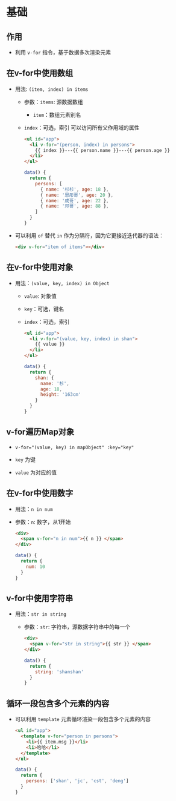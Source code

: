 # 基础

## 作用

+ 利用 `v-for` 指令，基于数据多次渲染元素

## 在v-for中使用数组

+ 用法: `(item, index) in items`

  + 参数：`items`: 源数据数组

    + `item`：数组元素别名

  + `index`：可选，索引 可以访问所有父作用域的属性

    ```html
    <ul id="app">
      <li v-for="(person, index) in persons">
        {{ index }}---{{ person.name }}---{{ person.age }}
      </li>
    </ul>
    ```

    ```js
    data() {
      return {
        persons: [
          { name: '杉杉', age: 18 },
          { name: '思彤哥', age: 20 },
          { name: '成哥', age: 22 },
          { name: '邓哥', age: 88 },
        ]
      }
    }
    ```

+ 可以利用 `of` 替代 `in` 作为分隔符，因为它更接近迭代器的语法：

  ```html
  <div v-for="item of items"></div>
  ```

## 在v-for中使用对象

+ 用法：`(value, key, index) in Object`

  + `value`: 对象值

  + `key`：可选，键名

  + `index`：可选，索引

    ```html
    <ul id="app">
      <li v-for="(value, key, index) in shan">
        {{ value }}
      </li>
    </ul>
    ```

    ```js
    data() {
      return {
        shan: {
          name: '杉',
          age: 18,
          height: '163cm'
        }
      }
    }
    ```

## v-for遍历Map对象

+ `v-for="(value, key) in mapObject" :key="key"`

+ `key` 为键

+ `value` 为对应的值

## 在v-for中使用数字

+ 用法：`n in num`&#x20;

+ 参数：`n`: 数字，从1开始

  ```html
  <div>
    <span v-for="n in num">{{ n }} </span>
  </div>
  ```

  ```js
  data() {
    return {
      num: 10
    }
  }
  ```

## v-for中使用字符串

+ 用法：`str in string`

  + 参数：`str`: 字符串，源数据字符串中的每一个

    ```html
    <div>
      <span v-for="str in string">{{ str }} </span>
    </div>
    ```

    ```js
    data() {
      return {
        string: 'shanshan'
      }
    }
    ```

## 循环一段包含多个元素的内容

+ 可以利用 `template` 元素循环渲染一段包含多个元素的内容

  ```html
  <ul id="app">
    <template v-for="person in persons">
      <li>{{ item.msg }}</li>
      <li>哈哈</li>
    </template>
  </ul>
  ```

  ```js
  data() {
    return {
      persons: ['shan', 'jc', 'cst', 'deng']
    }
  }
  ```
